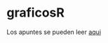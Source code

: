 # graficosR

Los apuntes se pueden leer [aqui](https://rawcdn.githack.com/olivierISCIII/graficosR/100a26899eabae3a083a1ee71caf26e6ae3176be/docs/index.html)

